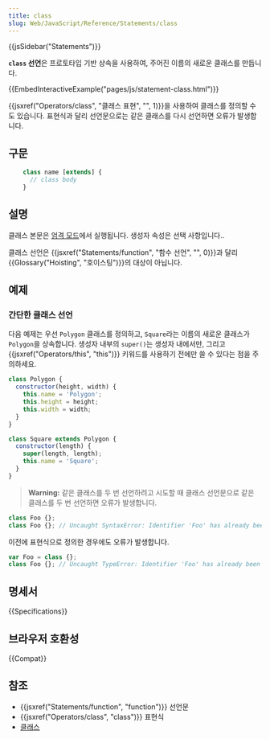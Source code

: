 ```yaml
---
title: class
slug: Web/JavaScript/Reference/Statements/class
---
```

{{jsSidebar("Statements")}}

**`class` 선언**은 프로토타입 기반 상속을 사용하여, 주어진 이름의 새로운 클래스를 만듭니다.

{{EmbedInteractiveExample("pages/js/statement-class.html")}}

{{jsxref("Operators/class", "클래스 표현", "", 1)}}을 사용하여 클래스를 정의할 수도 있습니다. 표현식과 달리 선언문으로는 같은 클래스를 다시 선언하면 오류가 발생합니다.

## 구문

```js
    class name [extends] {
      // class body
    }
```

## 설명

클래스 본문은 [엄격 모드](/ko/docs/Web/JavaScript/Reference/Strict_mode)에서 실행됩니다. 생성자 속성은 선택 사항입니다..

클래스 선언은 {{jsxref("Statements/function", "함수 선언", "", 0)}}과 달리 {{Glossary("Hoisting", "호이스팅")}}의 대상이 아닙니다.

## 예제

### 간단한 클래스 선언

다음 예제는 우선 `Polygon` 클래스를 정의하고, `Square`라는 이름의 새로운 클래스가 `Polygon`을 상속합니다. 생성자 내부의 `super()`는 생성자 내에서만, 그리고 {{jsxref("Operators/this", "this")}} 키워드를 사용하기 전에만 쓸 수 있다는 점을 주의하세요.

```js
class Polygon {
  constructor(height, width) {
    this.name = 'Polygon';
    this.height = height;
    this.width = width;
  }
}

class Square extends Polygon {
  constructor(length) {
    super(length, length);
    this.name = 'Square';
  }
}
```

> **Warning:** 같은 클래스를 두 번 선언하려고 시도할 때 클래스 선언문으로 같은 클래스를 두 번 선언하면 오류가 발생합니다.

```js
class Foo {};
class Foo {}; // Uncaught SyntaxError: Identifier 'Foo' has already been declared
```

이전에 표현식으로 정의한 경우에도 오류가 발생합니다.

```js
var Foo = class {};
class Foo {}; // Uncaught TypeError: Identifier 'Foo' has already been declared
```

## 명세서

{{Specifications}}

## 브라우저 호환성

{{Compat}}

## 참조

- {{jsxref("Statements/function", "function")}} 선언문
- {{jsxref("Operators/class", "class")}} 표현식
- [클래스](/ko/docs/Web/JavaScript/Reference/Classes)

